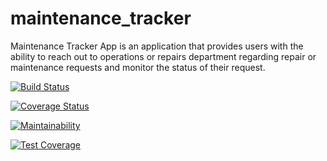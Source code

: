 # maintenance_tracker

Maintenance Tracker App is an application that provides users with the ability to reach out to operations or repairs department regarding repair or maintenance requests and monitor the status of their request.

[![Build Status](https://travis-ci.org/dnuwa/maintenance_tracker.svg?branch=master)](https://travis-ci.org/dnuwa/maintenance_tracker)

[![Coverage Status](https://coveralls.io/repos/github/dnuwa/maintenance_tracker/badge.svg?branch=master)](https://coveralls.io/github/dnuwa/maintenance_tracker?branch=master)

[![Maintainability](https://api.codeclimate.com/v1/badges/a99a88d28ad37a79dbf6/maintainability)](https://codeclimate.com/github/codeclimate/codeclimate/maintainability)

[![Test Coverage](https://api.codeclimate.com/v1/badges/a99a88d28ad37a79dbf6/test_coverage)](https://codeclimate.com/github/codeclimate/codeclimate/test_coverage)
